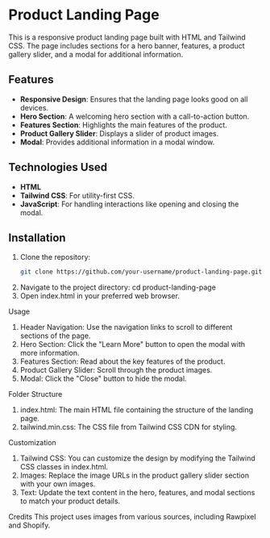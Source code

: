 # Product Landing Page

This is a responsive product landing page built with HTML and Tailwind CSS. The page includes sections for a hero banner, features, a product gallery slider, and a modal for additional information.

## Features

- **Responsive Design**: Ensures that the landing page looks good on all devices.
- **Hero Section**: A welcoming hero section with a call-to-action button.
- **Features Section**: Highlights the main features of the product.
- **Product Gallery Slider**: Displays a slider of product images.
- **Modal**: Provides additional information in a modal window.

## Technologies Used

- **HTML**
- **Tailwind CSS**: For utility-first CSS.
- **JavaScript**: For handling interactions like opening and closing the modal.

## Installation

1. Clone the repository:
   ```bash
   git clone https://github.com/your-username/product-landing-page.git
2. Navigate to the project directory:
   cd product-landing-page
3. Open index.html in your preferred web browser.

Usage
1. Header Navigation: Use the navigation links to scroll to different sections of the page.
2. Hero Section: Click the "Learn More" button to open the modal with more information.
3. Features Section: Read about the key features of the product.
4. Product Gallery Slider: Scroll through the product images.
5. Modal: Click the "Close" button to hide the modal.

Folder Structure
1. index.html: The main HTML file containing the structure of the landing page.
2. tailwind.min.css: The CSS file from Tailwind CSS CDN for styling.

Customization
1. Tailwind CSS: You can customize the design by modifying the Tailwind CSS classes in index.html.
2. Images: Replace the image URLs in the product gallery slider section with your own images.
3. Text: Update the text content in the hero, features, and modal sections to match your product details.

Credits
This project uses images from various sources, including Rawpixel and Shopify.
